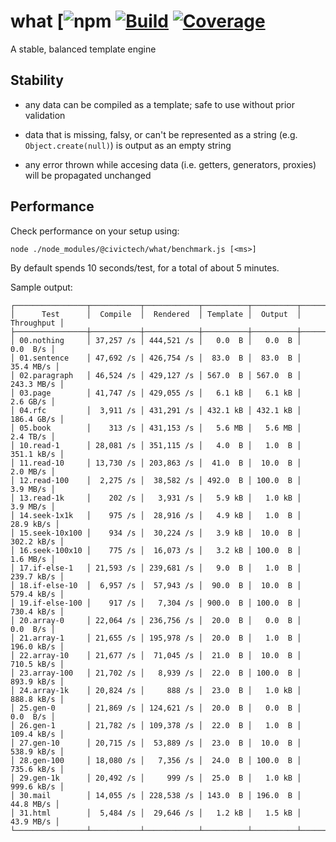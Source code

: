 # what [![npm](https://img.shields.io/npm/v/@cycle/core.svg) [![Build](https://travis-ci.org/civictechro/what.svg?branch=master)](https://travis-ci.org/civictechro/what) [![Coverage](https://coveralls.io/repos/github/civictechro/what/badge.svg)](https://coveralls.io/github/civictechro/what)

A stable, balanced template engine

## Stability

* any data can be compiled as a template; safe to use without prior validation

* data that is missing, falsy, or can't be represented as a string (e.g. `Object.create(null)`) is output as an empty string

* any error thrown while accesing data (i.e. getters, generators, proxies) will be propagated unchanged

## Performance

Check performance on your setup using:

```
node ./node_modules/@civictech/what/benchmark.js [<ms>]
```

By default spends 10 seconds/test, for a total of about 5 minutes.

Sample output:

```
┌────────────────┬───────────┬────────────┬──────────┬──────────┬────────────┐
│      Test      │  Compile  │  Rendered  │ Template │  Output  │ Throughput │
├────────────────┼───────────┼────────────┼──────────┼──────────┼────────────┤
│ 00.nothing     │ 37,257 /s │ 444,521 /s │   0.0  B │   0.0  B │   0.0  B/s │
│ 01.sentence    │ 47,692 /s │ 426,754 /s │  83.0  B │  83.0  B │  35.4 MB/s │
│ 02.paragraph   │ 46,524 /s │ 429,127 /s │ 567.0  B │ 567.0  B │ 243.3 MB/s │
│ 03.page        │ 41,747 /s │ 429,055 /s │   6.1 kB │   6.1 kB │   2.6 GB/s │
│ 04.rfc         │  3,911 /s │ 431,291 /s │ 432.1 kB │ 432.1 kB │ 186.4 GB/s │
│ 05.book        │    313 /s │ 431,153 /s │   5.6 MB │   5.6 MB │   2.4 TB/s │
│ 10.read-1      │ 28,081 /s │ 351,115 /s │   4.0  B │   1.0  B │ 351.1 kB/s │
│ 11.read-10     │ 13,730 /s │ 203,863 /s │  41.0  B │  10.0  B │   2.0 MB/s │
│ 12.read-100    │  2,275 /s │  38,582 /s │ 492.0  B │ 100.0  B │   3.9 MB/s │
│ 13.read-1k     │    202 /s │   3,931 /s │   5.9 kB │   1.0 kB │   3.9 MB/s │
│ 14.seek-1x1k   │    975 /s │  28,916 /s │   4.9 kB │   1.0  B │  28.9 kB/s │
│ 15.seek-10x100 │    934 /s │  30,224 /s │   3.9 kB │  10.0  B │ 302.2 kB/s │
│ 16.seek-100x10 │    775 /s │  16,073 /s │   3.2 kB │ 100.0  B │   1.6 MB/s │
│ 17.if-else-1   │ 21,593 /s │ 239,681 /s │   9.0  B │   1.0  B │ 239.7 kB/s │
│ 18.if-else-10  │  6,957 /s │  57,943 /s │  90.0  B │  10.0  B │ 579.4 kB/s │
│ 19.if-else-100 │    917 /s │   7,304 /s │ 900.0  B │ 100.0  B │ 730.4 kB/s │
│ 20.array-0     │ 22,064 /s │ 236,756 /s │  20.0  B │   0.0  B │   0.0  B/s │
│ 21.array-1     │ 21,655 /s │ 195,978 /s │  20.0  B │   1.0  B │ 196.0 kB/s │
│ 22.array-10    │ 21,677 /s │  71,045 /s │  21.0  B │  10.0  B │ 710.5 kB/s │
│ 23.array-100   │ 21,702 /s │   8,939 /s │  22.0  B │ 100.0  B │ 893.9 kB/s │
│ 24.array-1k    │ 20,824 /s │     888 /s │  23.0  B │   1.0 kB │ 888.8 kB/s │
│ 25.gen-0       │ 21,869 /s │ 124,621 /s │  20.0  B │   0.0  B │   0.0  B/s │
│ 26.gen-1       │ 21,782 /s │ 109,378 /s │  22.0  B │   1.0  B │ 109.4 kB/s │
│ 27.gen-10      │ 20,715 /s │  53,889 /s │  23.0  B │  10.0  B │ 538.9 kB/s │
│ 28.gen-100     │ 18,080 /s │   7,356 /s │  24.0  B │ 100.0  B │ 735.6 kB/s │
│ 29.gen-1k      │ 20,492 /s │     999 /s │  25.0  B │   1.0 kB │ 999.6 kB/s │
│ 30.mail        │ 14,055 /s │ 228,538 /s │ 143.0  B │ 196.0  B │  44.8 MB/s │
│ 31.html        │  5,484 /s │  29,646 /s │   1.2 kB │   1.5 kB │  43.9 MB/s │
└────────────────┴───────────┴────────────┴──────────┴──────────┴────────────┘
```